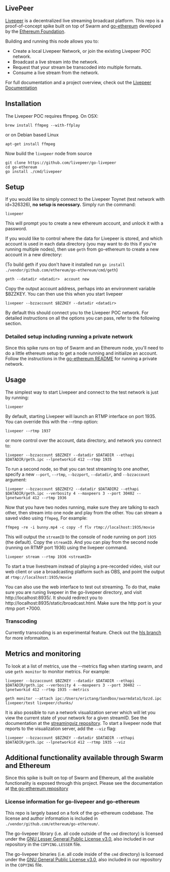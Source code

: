 ## LivePeer

[Livepeer](https://livepeer.org) is a decentralized live streaming broadcast platform. This
repo is a proof-of-concept spike built on top of Swarm and 
[go-ethereum](https://github.com/ethereum/go-ethereum) developed by
the [Ethereum Foundation](http://ethereum.org).

Building and running this node allows you to:

* Create a local Livepeer Network, or join the existing Livepeer POC
network.
* Broadcast a live stream into the network.
* Request that your stream be transcoded into multiple formats.
* Consume a live stream from the network.

For full documentation and a project overview, check out the
[Livepeer Documentation](https://github.com/livepeer/wiki/wiki)

## Installation

The Livepeer POC requires ffmpeg. On OSX:

`brew install ffmpeg --with-ffplay`

or on Debian based Linux

`apt-get install ffmpeg`

Now build the `livepeer` node from source

`git clone https://github.com/livepeer/go-livepeer`  
`cd go-ethereum`   
`go install ./cmd/livepeer`

## Setup

If you would like to simply connect to the Livepeer Toynet (test
network with id=326326), **no setup is necessary.** Simply run the command:

`livepeer`

This will prompt you to create a new ethereum account, and unlock it
with a password.

If you would like to control where the data for Livepeer is stored,
and which account is used in each data directory (you may want to do
this if you're running multiple nodes), then use `geth` from
go-ethereum to create a new account in a
new directory:

(To build geth if you don't have it installed run `go install ./vendor/github.com/ethereum/go-ethereum/cmd/geth`)

`geth --datadir <datadir>  account new`

Copy the output account address, perhaps into an environment variable
$BZZKEY. You can then use this when you start livepeer

`livepeer --bzzaccount $BZZKEY --datadir <datadir>`

By default this should connect you to the Livepeer POC network. For
detailed instructions on all the options you can pass, refer to the following section.

### Detailed setup including running a private network

Since this spike runs on top of Swarm and an Ethereum node, you'll
need to do a little ethereum setup to get a node running and
initialize an account. Follow the instructions in the
[go-ethereum README](http://github.com/ethereum/go-ethereum) for
running a private network.

## Usage

The simplest way to start Livepeer and connect to the test network is
just by running:

`livepeer`

By default, starting Livepeer will launch an RTMP interface on
port 1935. You can override this with the --rtmp option:

`livepeer --rtmp 1937`

or more control over the account, data directory, and network you
connect to:

`livepeer --bzzaccount $BZZKEY --datadir $DATADIR --ethapi $DATADIR/geth.ipc --lpnetworkid 412 --rtmp 1935`

To run a second node, so that you can test streaming to one another,
specify a new `--port`, `--rtmp`, `--bzzport`, `--datadir`, and `--bzzaccount` argument:

`livepeer --bzzaccount $BZZKEY2 --datadir $DATADIR2 --ethapi $DATADIR/geth.ipc --verbosity 4 --maxpeers 3 --port 30402 --lpnetworkid 412 --rtmp 1936`

Now that you have two nodes running, make sure they are talking to
each other, then stream into one node and play from the other.  You
can stream a saved video using `ffmpeg`, For example:

`ffmpeg -re -i bunny.mp4 -c copy -f flv rtmp://localhost:1935/movie`

This will output the `streamID` to the console of node running on port
`1935` (the default). Copy the `streamID`. And you can play from the
second node (running on RTMP port 1936) using the livepeer command.

`livepeer stream --rtmp 1936 <streamID>`

To start a true livestream instead of playing a pre-recorded video, visit our web client or use a broadcasting
platform such as OBS, and point the output at `rtmp://localhost:1935/movie`

You can also use the web interface to test out streaming. To do that, make sure you are runing livepeer in the go-livepeer directory, and visit http://localhost:8935/. It should redirect you to http://localhost:8935/static/broadcast.html. Make sure the http port is your rtmp port +7000.


### Transcoding

Currently transcoding is an experimental feature.  Check out the [hls branch](https://github.com/livepeer/go-livepeer/tree/hls) for more informaiton.

## Metrics and monitoring

To look at a list of metrics, use the --metrics flag when starting
swarm, and use `geth monitor` to monitor metrics.  For example:

`livepeer --bzzaccount $BZZKEY --datadir $DATADIR --ethapi $DATADIR/geth.ipc --verbosity 4 --maxpeers 3 --port 30402 --lpnetworkid 412 --rtmp 1935 --metrics`

`geth monitor --attach ipc:/Users/erictang/Sandbox/swarmdata1/bzzd.ipc
livepeer/test livepeer/chunks/`

It is also possible to run a network visualization server which will
let you view the current state of your network for a given
streamID. See the documentation at the
[streamingviz repository](https://github.com/livepeer/streamingviz). To
start a livepeer node that reports to the visualization server, add
the `--viz` flag:

`livepeer --bzzaccount $BZZKEY --datadir $DATADIR --ethapi $DATADIR/geth.ipc --lpnetworkid 412 --rtmp 1935 --viz`

## Additional functionality available through Swarm and Ethereum

Since this spike is built on top of Swarm and Ethereum, all the
available functionality is exposed through this project. Please see
the documentation at [the go-ethereum repository](http://github.com/ethereum/go-ethereum)

### License information for go-livepeer and go-ethereum

This repo is largely based on a fork of the go-ethereum
codebase. The license and author information is included in `./vendor/github.com/ethereum/go-ethereum/`.

The go-livepeer library (i.e. all code outside of the `cmd` directory) is licensed under the
[GNU Lesser General Public License v3.0](https://www.gnu.org/licenses/lgpl-3.0.en.html), also
included in our repository in the `COPYING.LESSER` file.

The go-livepeer binaries (i.e. all code inside of the `cmd` directory) is licensed under the
[GNU General Public License v3.0](https://www.gnu.org/licenses/gpl-3.0.en.html), also included
in our repository in the `COPYING` file.

